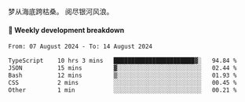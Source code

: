 梦从海底跨枯桑。
阅尽银河风浪。


#### 📝 Weekly development breakdown

<!--START_SECTION:waka-->

```txt
From: 07 August 2024 - To: 14 August 2024

TypeScript    10 hrs 3 mins   ███████████████████████▓░   94.84 %
JSON          15 mins         ▓░░░░░░░░░░░░░░░░░░░░░░░░   02.44 %
Bash          12 mins         ▒░░░░░░░░░░░░░░░░░░░░░░░░   01.93 %
CSS           2 mins          ░░░░░░░░░░░░░░░░░░░░░░░░░   00.45 %
Other         1 min           ░░░░░░░░░░░░░░░░░░░░░░░░░   00.21 %
```

<!--END_SECTION:waka-->




